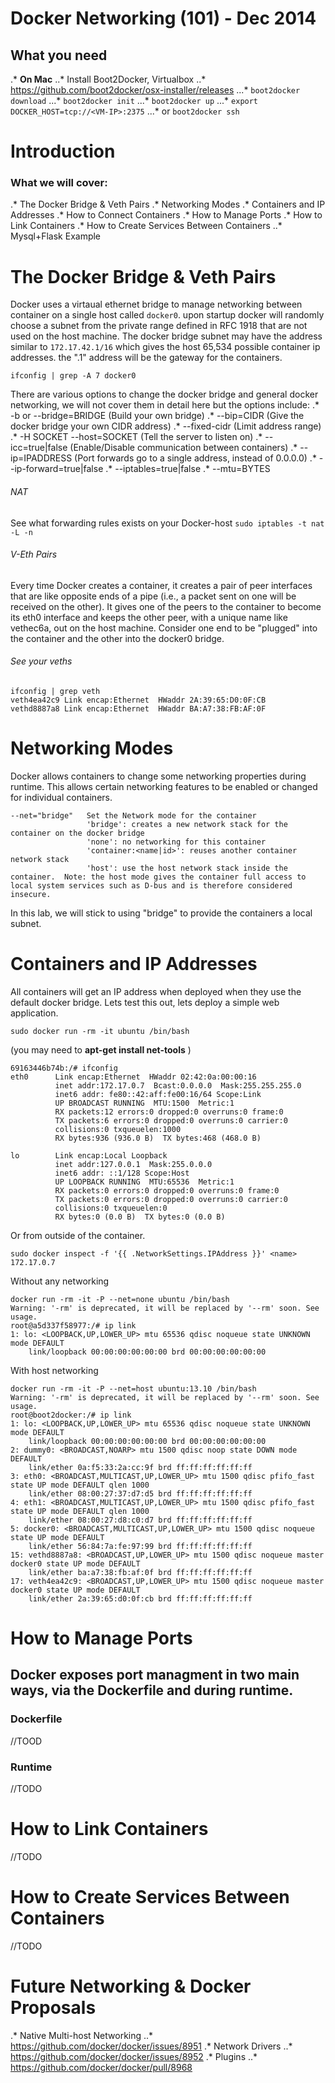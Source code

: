 
Docker Networking (101) - Dec 2014
========================

[logo]: https://d3oypxn00j2a10.cloudfront.net/0.12.10/img/nav/docker-logo-loggedout.png

## What you need
.* **On Mac**
..* Install Boot2Docker, Virtualbox
..* https://github.com/boot2docker/osx-installer/releases
...* ```boot2docker download```
...* ```boot2docker init```
...* ```boot2docker up```
...* ```export DOCKER_HOST=tcp://<VM-IP>:2375```
...* or ```boot2docker ssh```


Introduction
===============

### What we will cover:
.* The Docker Bridge & Veth Pairs
.* Networking Modes
.* Containers and IP Addresses
.* How to Connect Containers
.* How to Manage Ports
.* How to Link Containers
.* How to Create Services Between Containers
..* Mysql+Flask Example

The Docker Bridge & Veth Pairs
==============================

Docker uses a virtaual ethernet bridge to manage networking between container on 
a single host called ```docker0```. upon startup docker will randomly choose a 
subnet from the private range defined in RFC 1918 that are not used on the host machine. 
The docker bridge subnet may have the address similar to ```172.17.42.1/16``` which
gives the host 65,534 possible container ip addresses. the ".1" address
will be the gateway for the containers.

```ifconfig | grep -A 7 docker0```

There are various options to change the docker bridge and general docker networking,
 we will not cover them in detail here but the options include:
.* -b or --bridge=BRIDGE (Build your own bridge)
.* --bip=CIDR (Give the docker bridge your own CIDR address)
.* --fixed-cidr (Limit address range)
.* -H SOCKET --host=SOCKET (Tell the server to listen on)
.* --icc=true|false (Enable/Disable communication between containers)
.* --ip=IPADDRESS (Port forwards go to a single address, instead of 0.0.0.0)
.* --ip-forward=true|false
.* --iptables=true|false
.* --mtu=BYTES

###### NAT
See what forwarding rules exists on your Docker-host
```sudo iptables -t nat -L -n```

###### V-Eth Pairs
Every time Docker creates a container, it creates a pair of peer interfaces that are
like opposite ends of a pipe (i.e., a packet sent on one will be received on the
other). It gives one of the peers to the container to become its eth0 interface and
keeps the other peer, with a unique name like vethec6a, out on the host machine. Consider
one end to be "plugged" into the container and the other into the docker0 bridge.

###### See your veths
```
ifconfig | grep veth
veth4ea42c9 Link encap:Ethernet  HWaddr 2A:39:65:D0:0F:CB
vethd8887a8 Link encap:Ethernet  HWaddr BA:A7:38:FB:AF:0F
```

Networking Modes
================

Docker allows containers to change some networking properties during runtime. This allows certain networking features to be enabled or changed for individual containers.

```
--net="bridge"   Set the Network mode for the container
                 'bridge': creates a new network stack for the container on the docker bridge
                 'none': no networking for this container
                 'container:<name|id>': reuses another container network stack
                 'host': use the host network stack inside the container.  Note: the host mode gives the container full access to local system services such as D-bus and is therefore considered insecure.
```

In this lab, we will stick to using "bridge" to provide the containers a local subnet.

Containers and IP Addresses
===========================

All containers will get an IP address when deployed when they use the default docker bridge. Lets test this out, lets deploy a simple web application.

```
sudo docker run -rm -it ubuntu /bin/bash
```

(you may need to **apt-get install net-tools** )
```
69163446b74b:/# ifconfig
eth0      Link encap:Ethernet  HWaddr 02:42:0a:00:00:16
          inet addr:172.17.0.7  Bcast:0.0.0.0  Mask:255.255.255.0
          inet6 addr: fe80::42:aff:fe00:16/64 Scope:Link
          UP BROADCAST RUNNING  MTU:1500  Metric:1
          RX packets:12 errors:0 dropped:0 overruns:0 frame:0
          TX packets:6 errors:0 dropped:0 overruns:0 carrier:0
          collisions:0 txqueuelen:1000
          RX bytes:936 (936.0 B)  TX bytes:468 (468.0 B)

lo        Link encap:Local Loopback
          inet addr:127.0.0.1  Mask:255.0.0.0
          inet6 addr: ::1/128 Scope:Host
          UP LOOPBACK RUNNING  MTU:65536  Metric:1
          RX packets:0 errors:0 dropped:0 overruns:0 frame:0
          TX packets:0 errors:0 dropped:0 overruns:0 carrier:0
          collisions:0 txqueuelen:0
          RX bytes:0 (0.0 B)  TX bytes:0 (0.0 B)
```

Or from outside of the container.
```
sudo docker inspect -f '{{ .NetworkSettings.IPAddress }}' <name>
172.17.0.7
```

Without any networking
```
docker run -rm -it -P --net=none ubuntu /bin/bash
Warning: '-rm' is deprecated, it will be replaced by '--rm' soon. See usage.
root@a5d337f58977:/# ip link
1: lo: <LOOPBACK,UP,LOWER_UP> mtu 65536 qdisc noqueue state UNKNOWN mode DEFAULT
    link/loopback 00:00:00:00:00:00 brd 00:00:00:00:00:00
```

With host networking
```
docker run -rm -it -P --net=host ubuntu:13.10 /bin/bash
Warning: '-rm' is deprecated, it will be replaced by '--rm' soon. See usage.
root@boot2docker:/# ip link
1: lo: <LOOPBACK,UP,LOWER_UP> mtu 65536 qdisc noqueue state UNKNOWN mode DEFAULT
    link/loopback 00:00:00:00:00:00 brd 00:00:00:00:00:00
2: dummy0: <BROADCAST,NOARP> mtu 1500 qdisc noop state DOWN mode DEFAULT
    link/ether 0a:f5:33:2a:cc:9f brd ff:ff:ff:ff:ff:ff
3: eth0: <BROADCAST,MULTICAST,UP,LOWER_UP> mtu 1500 qdisc pfifo_fast state UP mode DEFAULT qlen 1000
    link/ether 08:00:27:37:d7:d5 brd ff:ff:ff:ff:ff:ff
4: eth1: <BROADCAST,MULTICAST,UP,LOWER_UP> mtu 1500 qdisc pfifo_fast state UP mode DEFAULT qlen 1000
    link/ether 08:00:27:d8:c0:d7 brd ff:ff:ff:ff:ff:ff
5: docker0: <BROADCAST,MULTICAST,UP,LOWER_UP> mtu 1500 qdisc noqueue state UP mode DEFAULT
    link/ether 56:84:7a:fe:97:99 brd ff:ff:ff:ff:ff:ff
15: vethd8887a8: <BROADCAST,UP,LOWER_UP> mtu 1500 qdisc noqueue master docker0 state UP mode DEFAULT
    link/ether ba:a7:38:fb:af:0f brd ff:ff:ff:ff:ff:ff
17: veth4ea42c9: <BROADCAST,UP,LOWER_UP> mtu 1500 qdisc noqueue master docker0 state UP mode DEFAULT
    link/ether 2a:39:65:d0:0f:cb brd ff:ff:ff:ff:ff:ff
```

How to Manage Ports
===================
## Docker exposes port managment in two main ways, via the Dockerfile and during runtime.

### Dockerfile
//TOOD

### Runtime
//TODO

How to Link Containers
======================
//TODO

How to Create Services Between Containers
=========================================
//TODO

Future Networking & Docker Proposals
===================================

.* Native Multi-host Networking
..* https://github.com/docker/docker/issues/8951
.* Network Drivers
..* https://github.com/docker/docker/issues/8952
.* Plugins
..* https://github.com/docker/docker/pull/8968

